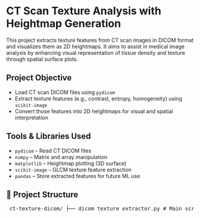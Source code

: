 # CT Scan Texture Analysis with Heightmap Generation

This project extracts texture features from CT scan images in DICOM format and visualizes them as 2D heightmaps. It aims to assist in medical image analysis by enhancing visual representation of tissue density and texture through spatial surface plots.

## Project Objective

- Load CT scan DICOM files using `pydicom`
- Extract texture features (e.g., contrast, entropy, homogeneity) using `scikit-image`
- Convert those features into 2D heightmaps for visual and spatial interpretation

## Tools & Libraries Used

- `pydicom` – Read CT DICOM files
- `numpy` – Matrix and array manipulation
- `matplotlib` – Heightmap plotting (3D surface)
- `scikit-image` – GLCM texture feature extraction
- `pandas` – Store extracted features for future ML use

## 📁 Project Structure
<pre> ct-texture-dicom/ ├── dicom_texture_extractor.py # Main script for processing CT scans ├── requirements.txt # Python dependencies ├── README.md # Project description and instructions ├── LICENSE # Open-source license ├── example_heightmap.png # Sample visualization of a heightmap ├── features.csv # Optional: texture features as table ├── /dicom_samples/ # Sample DICOM CT images (optional) └── /heightmaps/ # Output: generated heightmap plots </pre>
